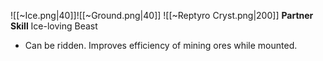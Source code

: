 
![[~Ice.png|40]]![[~Ground.png|40]]
![[~Reptyro Cryst.png|200]]
**Partner Skill**
Ice-loving Beast
- Can be ridden. Improves efficiency of mining ores while mounted.